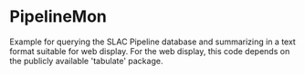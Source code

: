 # PipelineMon
Example for querying the SLAC Pipeline database and summarizing in a text format suitable for web display.  For the web display, this code depends on the publicly available 'tabulate' package.
